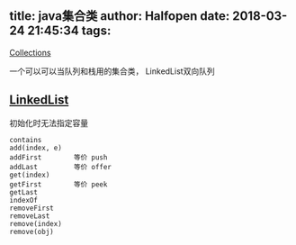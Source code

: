 title: java集合类
author: Halfopen
date: 2018-03-24 21:45:34
tags:
---
[Collections](/2018/03/24/Collections/)

一个可以可以当队列和栈用的集合类， LinkedList双向队列

## [LinkedList](https://docs.oracle.com/javase/7/docs/api/java/util/LinkedList.html)

初始化时无法指定容量
```
contains
add(index, e)
addFirst		等价 push
addLast			等价 offer
get(index)
getFirst		等价 peek
getLast
indexOf
removeFirst
removeLast
remove(index)
remove(obj)
```
